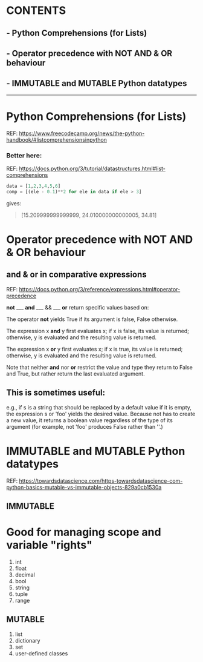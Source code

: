 # CONTENTS

## - Python Comprehensions (for Lists)
## - Operator precedence with NOT AND & OR behaviour
## - IMMUTABLE and MUTABLE Python datatypes
____


# Python Comprehensions (for Lists)
REF: https://www.freecodecamp.org/news/the-python-handbook/#listcomprehensionsinpython
### Better here:
REF: https://docs.python.org/3/tutorial/datastructures.html#list-comprehensions

```Python
data = [1,2,3,4,5,6]
comp = [(ele - 0.1)**2 for ele in data if ele > 3]
```
gives:
>    [15.209999999999999, 24.010000000000005, 34.81]


# Operator precedence with NOT AND & OR behaviour
## and & or in comparative expressions
REF: https://docs.python.org/3/reference/expressions.html#operator-precedence

**not**  ___  **and** ___ && ___  **or** return specific values based on:

The operator **not** yields True if its argument is false, False otherwise.

The expression x **and** y first evaluates x; if x is false, its value is returned; otherwise, y is evaluated and the resulting value is returned.

The expression x **or** y first evaluates x; if x is true, its value is returned; otherwise, y is evaluated and the resulting value is returned.

Note that neither **and** nor **or** restrict the value and type they return to False and True, but rather return the last evaluated argument.

## This is sometimes useful:
 e.g., if s is a string that should be replaced by a default value if it is empty, the expression s or 'foo' yields the desired value. Because not has to create a new value, it returns a boolean value regardless of the type of its argument (for example, not 'foo' produces False rather than ''.)


# IMMUTABLE and MUTABLE Python datatypes
REF: https://towardsdatascience.com/https-towardsdatascience-com-python-basics-mutable-vs-immutable-objects-829a0cb1530a

## IMMUTABLE
# Good for managing scope and variable "rights"

1. int
2. float
3. decimal
4. bool
5. string
6. tuple
7. range


## MUTABLE

1. list
2. dictionary
3. set
4. user-defined classes
